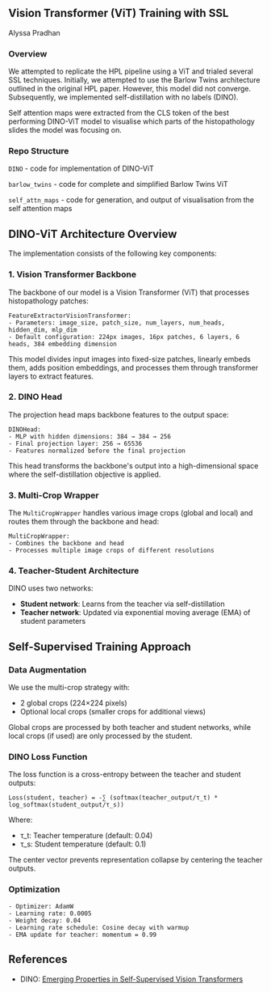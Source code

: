 ## Vision Transformer (ViT) Training with SSL
Alyssa Pradhan 

### Overview
We attempted to replicate the HPL pipeline using a ViT and trialed several SSL techniques. Initially, we attempted to use the Barlow Twins architecture outlined in the original HPL paper. However, this model did not converge. Subsequently, we implemented self-distillation with no labels (DINO). 

Self attention maps were extracted from the CLS token of the best performing DINO-ViT model to visualise which parts of the histopathology slides the model was focusing on. 

### Repo Structure
`DINO` - code for implementation of DINO-ViT

`barlow_twins` - code for complete and simplified Barlow Twins ViT

`self_attn_maps` - code for generation, and output of visualisation from the self attention maps

## DINO-ViT Architecture Overview

The implementation consists of the following key components:

### 1. Vision Transformer Backbone

The backbone of our model is a Vision Transformer (ViT) that processes histopathology patches:

```
FeatureExtractorVisionTransformer:
- Parameters: image_size, patch_size, num_layers, num_heads, hidden_dim, mlp_dim
- Default configuration: 224px images, 16px patches, 6 layers, 6 heads, 384 embedding dimension
```

This model divides input images into fixed-size patches, linearly embeds them, adds position embeddings, and processes them through transformer layers to extract features.

### 2. DINO Head

The projection head maps backbone features to the output space:

```
DINOHead:
- MLP with hidden dimensions: 384 → 384 → 256
- Final projection layer: 256 → 65536
- Features normalized before the final projection
```

This head transforms the backbone's output into a high-dimensional space where the self-distillation objective is applied.

### 3. Multi-Crop Wrapper

The `MultiCropWrapper` handles various image crops (global and local) and routes them through the backbone and head:

```
MultiCropWrapper:
- Combines the backbone and head
- Processes multiple image crops of different resolutions
```

### 4. Teacher-Student Architecture

DINO uses two networks:
- **Student network**: Learns from the teacher via self-distillation
- **Teacher network**: Updated via exponential moving average (EMA) of student parameters

## Self-Supervised Training Approach

### Data Augmentation

We use the multi-crop strategy with:
- 2 global crops (224×224 pixels)
- Optional local crops (smaller crops for additional views)

Global crops are processed by both teacher and student networks, while local crops (if used) are only processed by the student.

### DINO Loss Function

The loss function is a cross-entropy between the teacher and student outputs:

```
Loss(student, teacher) = -∑ (softmax(teacher_output/τ_t) * log_softmax(student_output/τ_s))
```

Where:
- τ_t: Teacher temperature (default: 0.04)
- τ_s: Student temperature (default: 0.1)

The center vector prevents representation collapse by centering the teacher outputs.

### Optimization

```
- Optimizer: AdamW
- Learning rate: 0.0005
- Weight decay: 0.04
- Learning rate schedule: Cosine decay with warmup
- EMA update for teacher: momentum = 0.99
```

## References

- DINO: [Emerging Properties in Self-Supervised Vision Transformers](https://arxiv.org/abs/2104.14294)

